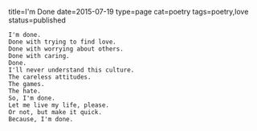 title=I'm Done
date=2015-07-19
type=page
cat=poetry
tags=poetry,love
status=published
~~~~~~
I'm done.
Done with trying to find love.
Done with worrying about others.
Done with caring.
Done.
I'll never understand this culture.
The careless attitudes.
The games.
The hate.
So, I'm done.
Let me live my life, please.
Or not, but make it quick.
Because, I'm done.
